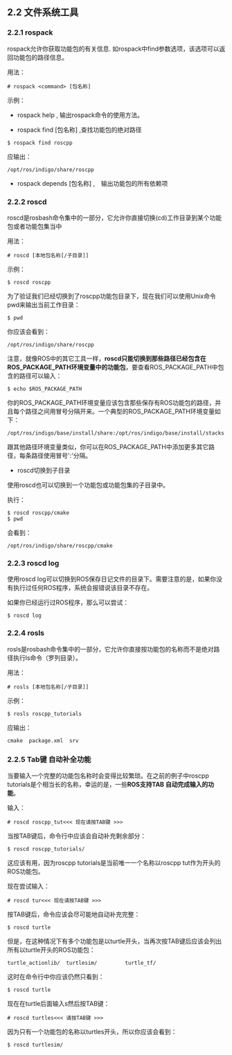 ## 2.2 文件系统工具

### 2.2.1 rospack
rospack允许你获取功能包的有关信息. 如rospack中find参数选项，该选项可以返回功能包的路径信息。



用法：


```
# rospack <command> [包名称]
```

示例：


-   rospack help , 输出rospack命令的使用方法。   


-   rospack find [包名称] ,查找功能包的绝对路径

```
$ rospack find roscpp
```

应输出：

```
/opt/ros/indigo/share/roscpp
```
-  rospack depends [包名称] ,　输出功能包的所有依赖项

### 2.2.2 roscd
roscd是rosbash命令集中的一部分，它允许你直接切换(cd)工作目录到某个功能包或者功能包集当中

用法：

```
# roscd [本地包名称[/子目录]]
```
示例：


```
$ roscd roscpp
```

为了验证我们已经切换到了roscpp功能包目录下，现在我们可以使用Unix命令pwd来输出当前工作目录：


```
$ pwd
```

你应该会看到：


```
/opt/ros/indigo/share/roscpp
```
注意，就像ROS中的其它工具一样，**roscd只能切换到那些路径已经包含在ROS_PACKAGE_PATH环境变量中的功能包**，要查看ROS_PACKAGE_PATH中包含的路径可以输入：

```
$ echo $ROS_PACKAGE_PATH
```
你的ROS_PACKAGE_PATH环境变量应该包含那些保存有ROS功能包的路径，并且每个路径之间用冒号分隔开来。一个典型的ROS_PACKAGE_PATH环境变量如下：

```
/opt/ros/indigo/base/install/share:/opt/ros/indigo/base/install/stacks
```
跟其他路径环境变量类似，你可以在ROS_PACKAGE_PATH中添加更多其它路径，每条路径使用冒号':'分隔。

- roscd切换到子目录

使用roscd也可以切换到一个功能包或功能包集的子目录中。

执行：

```
$ roscd roscpp/cmake
$ pwd
```

会看到：

```
/opt/ros/indigo/share/roscpp/cmake

```
### 2.2.3 roscd log

使用roscd log可以切换到ROS保存日记文件的目录下。需要注意的是，如果你没有执行过任何ROS程序，系统会报错说该目录不存在。

如果你已经运行过ROS程序，那么可以尝试：


```
$ roscd log
```
###  2.2.4 rosls
rosls是rosbash命令集中的一部分，它允许你直接按功能包的名称而不是绝对路径执行ls命令（罗列目录）。

用法：

```
# rosls [本地包名称[/子目录]]
```

示例：

```
$ rosls roscpp_tutorials
```

应输出：


```
cmake  package.xml  srv
```
### 2.2.5 Tab键 自动补全功能

当要输入一个完整的功能包名称时会变得比较繁琐。在之前的例子中roscpp tutorials是个相当长的名称，幸运的是，一些**ROS支持TAB 自动完成输入的功能**。

输入：

```
# roscd roscpp_tut<<< 现在请按TAB键 >>>
```

当按TAB键后，命令行中应该会自动补充剩余部分：

```
$ roscd roscpp_tutorials/
```

这应该有用，因为roscpp tutorials是当前唯一一个名称以roscpp tut作为开头的ROS功能包。

现在尝试输入：

```
# roscd tur<<< 现在请按TAB键 >>>
```

按TAB键后，命令应该会尽可能地自动补充完整：

```
$ roscd turtle
```

但是，在这种情况下有多个功能包是以turtle开头，当再次按TAB键后应该会列出所有以turtle开头的ROS功能包：


```
turtle_actionlib/  turtlesim/         turtle_tf/
```

这时在命令行中你应该仍然只看到：


```
$ roscd turtle
```

现在在turtle后面输入s然后按TAB键：


```
# roscd turtles<<< 请按TAB键 >>>
```

因为只有一个功能包的名称以turtles开头，所以你应该会看到：


```
$ roscd turtlesim/
```
